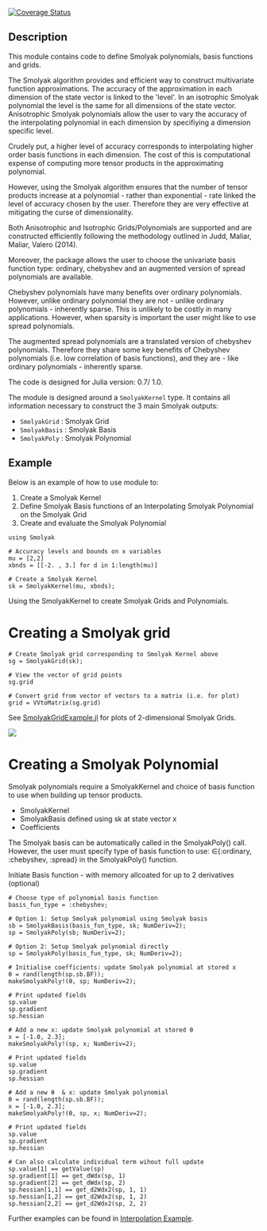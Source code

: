 [![Coverage Status](https://coveralls.io/repos/alancrawford/Smolyak/badge.svg?branch=master&service=github)](https://coveralls.io/github/alancrawford/Smolyak?branch=master)
## Description

This module contains code to define Smolyak polynomials, basis functions and grids. 

The Smolyak algorithm provides and efficient way to construct multivariate function approximations. The accuracy of the approximation in each dimension of the state vector is linked to the 'level'. In an isotrophic Smolyak polynomial the level is the same for all dimensions of the state vector. Anisotrophic Smolyak polynomials allow the user to vary the accuracy of the interpolating polynomial in each dimension by specifiying a dimension specific level. 

Crudely put, a higher level of accuracy corresponds to interpolating higher order basis functions in each dimension. The cost of this is computational expense of computing more tensor products in the approximating polynomial. 

However, using the Smolyak algorithm ensures that the number of tensor products increase at a polynomial - rather than exponential - rate linked the level of accuracy chosen by the user. Therefore they are very effective at mitigating the curse of dimensionality.

Both Anisotrophic and Isotrophic Grids/Polynomials are supported and are constructed efficiently following the methodology outlined in Judd, Maliar, Maliar, Valero (2014). 

Moreover, the package allows the user to choose the univariate basis function type: ordinary, chebyshev and an augmented version of spread polynomials are available. 

Chebyshev polynomials have many benefits over ordinary polynomials. However, unlike ordinary polynomial they are not - unlike ordinary polynomials - inherently sparse. This is unlikely to be costly in many applications. However, when sparsity is important the user might like to use spread polynomials. 

The augmented spread polynomials are a translated version of chebyshev polynomials. Therefore they share some key benefits of Chebyshev polynomials (i.e. low correlation of basis functions), and they are - like ordinary polynomials - inherently sparse. 

The code is designed for Julia version: 0.7/ 1.0.

The module is designed around a `SmolyakKernel` type. It contains all information necessary to construct the 3 main Smolyak outputs:

- `SmolyakGrid` : Smolyak Grid
- `SmolyakBasis` : Smolyak Basis
- `SmolyakPoly` : Smolyak Polynomial

## Example

Below is an example of how to use module to:

1. Create a Smolyak Kernel
2. Define Smolyak Basis functions of an Interpolating Smolyak Polynomial on the Smolyak Grid
3. Create and evaluate the Smolyak Polynomial

```
using Smolyak

# Accuracy levels and bounds on x variables
mu = [2,2]
xbnds = [[-2. , 3.] for d in 1:length(mu)]

# Create a Smolyak Kernel 
sk = SmolyakKernel(mu, xbnds);
```

Using the SmolyakKernel to create Smolyak Grids and Polynomials.

# Creating a Smolyak grid

```
# Create Smolyak grid corresponding to Smolyak Kernel above
sg = SmolyakGrid(sk);

# View the vector of grid points
sg.grid

# Convert grid from vector of vectors to a matrix (i.e. for plot)
grid = VVtoMatrix(sg.grid)
```

See [SmolyakGridExample.jl](./Example/SmolyakGridExample.jl) for plots of 2-dimensional Smolyak Grids. 

![](/Example/IsotrophicSmolyakGridExample.png)

# Creating a Smolyak Polynomial

Smolyak polynomials require a SmolyakKernel and choice of basis function to use when building up tensor products. 

- SmolyakKernel
- SmolyakBasis defined using sk at state vector x 
- Coefficients

The Smolyak basis can be automatically called in the SmolyakPoly() call. However, the user must specify type of basis function to use: ∈{:ordinary, :chebyshev, :spread} in the SmolyakPoly() function.
 
Initiate Basis function - with memory allcoated for up to 2 derivatives (optional)

```
# Choose type of polynomial basis function
basis_fun_type = :chebyshev;

# Option 1: Setup Smolyak polynomial using Smolyak basis 
sb = SmolyakBasis(basis_fun_type, sk; NumDeriv=2);
sp = SmolyakPoly(sb; NumDeriv=2);

# Option 2: Setup Smolyak polynomial directly
sp = SmolyakPoly(basis_fun_type, sk; NumDeriv=2);

# Initialise coefficients: update Smolyak polynomial at stored x
θ = rand(length(sp.sb.BF));
makeSmolyakPoly!(θ, sp; NumDeriv=2);

# Print updated fields
sp.value
sp.gradient
sp.hessian

# Add a new x: update Smolyak polynomial at stored θ
x = [-1.0, 2.3];
makeSmolyakPoly!(sp, x; NumDeriv=2);

# Print updated fields
sp.value
sp.gradient
sp.hessian

# Add a new θ  & x: update Smolyak polynomial
θ = rand(length(sp.sb.BF));
x = [-1.0, 2.3];
makeSmolyakPoly!(θ, sp, x; NumDeriv=2);

# Print updated fields
sp.value
sp.gradient
sp.hessian

# Can also calculate individual term wihout full update 
sp.value[1] == getValue(sp)
sp.gradient[1] == get_dWdx(sp, 1) 
sp.gradient[2] == get_dWdx(sp, 2) 
sp.hessian[1,1] == get_d2Wdx2(sp, 1, 1) 
sp.hessian[1,2] == get_d2Wdx2(sp, 1, 2) 
sp.hessian[2,2] == get_d2Wdx2(sp, 2, 2) 
```


Further examples can be found in [Interpolation Example](./Examples/Interpolation_Example.jl).